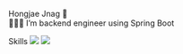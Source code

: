 Hongjae Jnag 👋<br>
👨🏻‍💻 I’m backend engineer using Spring Boot<br>

Skills
<img src="https://img.shields.io/badge/SpringBoot-6DB33F?style=flat-square&logo=SpringBoot&logoColor=181818"/>
<img src="https://img.shields.io/badge/SpringBoot-6DB33F?style=flat-square&logo=SpringBoot&logoColor=black"/>

<!--
**janghongjae/janghongjae** is a ✨ _special_ ✨ repository because its `README.md` (this file) appears on your GitHub profile.

Here are some ideas to get you started:

- 🔭 I’m currently working on ...
- 🌱 I’m currently learning ...
- 👯 I’m looking to collaborate on ...
- 🤔 I’m looking for help with ...
- 💬 Ask me about ...
- 📫 How to reach me: ...
- 😄 Pronouns: ...
- ⚡ Fun fact: ...
-->
